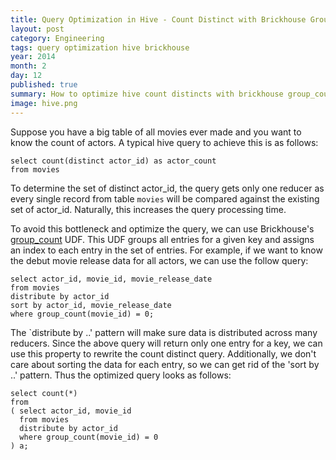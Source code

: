 ```yaml
---
title: Query Optimization in Hive - Count Distinct with Brickhouse Group Count
layout: post 
category: Engineering
tags: query optimization hive brickhouse
year: 2014
month: 2
day: 12
published: true
summary: How to optimize hive count distincts with brickhouse group_count udf.
image: hive.png
---
```


Suppose you have a big table of all movies ever made and you want to know the count of actors. 
A typical hive query to achieve this is as follows:

    select count(distinct actor_id) as actor_count
    from movies

To determine the set of distinct actor_id, the query gets only one reducer as every single record from table `movies` will be compared against the existing set of actor_id. 
Naturally, this increases the query processing time.

To avoid this bottleneck and optimize the query, we can use Brickhouse's [group_count](https://github.com/klout/brickhouse/blob/master/src/main/java/brickhouse/udf/collect/GroupCountUDF.java) UDF. 
This UDF groups all entries for a given key and assigns an index to each entry in the set of entries. 
For example, if we want to know the debut movie release data for all actors, we can use the follow query:

    select actor_id, movie_id, movie_release_date
    from movies
    distribute by actor_id
    sort by actor_id, movie_release_date
    where group_count(movie_id) = 0;

The `distribute by ..' pattern will make sure data is distributed across many reducers.
Since the above query will return only one entry for a key, we can use this property to rewrite the count distinct query. 
Additionally, we don't care about sorting the data for each entry, so we can get rid of the 'sort by ..' pattern.
Thus the optimized query looks as follows:

    select count(*)
    from
    ( select actor_id, movie_id
      from movies
      distribute by actor_id
      where group_count(movie_id) = 0
    ) a;

